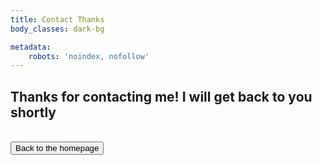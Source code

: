 ```yaml
---
title: Contact Thanks
body_classes: dark-bg

metadata:
    robots: 'noindex, nofollow'
---
```

## Thanks for contacting me! I will get back to you shortly
<br />
<a class="button-link" href="/"><button type="button">Back to the homepage</button></a>
